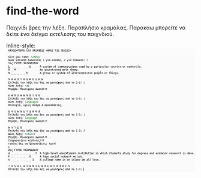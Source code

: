 # find-the-word
Παιχνίδι βρες την λέξη. Παραπλήσιο κραμάλας. Παρακαω μπορείτε να δείτε ένα δείγμα εκτέλεσης του παιχνδιού.

Inline-style: 
![alt text](https://github.com/Rambou/find-the-word/blob/master/screenshot/1.jpg "Screenshot one")
